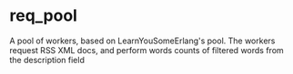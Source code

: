 # req_pool
A pool of workers, based on LearnYouSomeErlang's pool.  The workers request RSS XML docs, and perform words counts of filtered words from the description field
